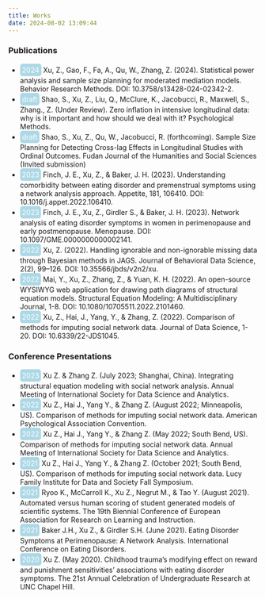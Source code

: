 ```yaml
---
title: Works
date: 2024-08-02 13:09:44
---
```


### Publications

- <div style="background-color:lightblue; display: inline-block; border-radius: 5px; padding:4px; color: white"> 2024 </div> Xu, Z., Gao, F., Fa, A., Qu, W., Zhang, Z. (2024). Statistical power analysis and sample size planning for moderated mediation models. Behavior Research Methods. DOI: 10.3758/s13428-024-02342-2.
- <div style="background-color:lightblue; display: inline-block; border-radius: 5px; padding:4px; color: white"> draft </div> Shao, S., Xu, Z., Liu, Q., McClure, K., Jacobucci, R., Maxwell, S., Zhang., Z. (Under Review). Zero inflation in intensive longitudinal data: why is it important and how should we deal with it? Psychological Methods.
- <div style="background-color:lightblue; display: inline-block; border-radius: 5px; padding:4px; color: white"> draft </div> Shao, S., Xu, Z., Qu, W., Jacobucci, R. (forthcoming). Sample Size Planning for Detecting Cross-lag Effects in Longitudinal Studies with Ordinal Outcomes. Fudan Journal of the Humanities and Social Sciences (Invited submission)
- <div style="background-color:lightblue; display: inline-block; border-radius: 5px; padding:4px; color: white"> 2023 </div> Finch, J. E., Xu, Z., & Baker, J. H. (2023). Understanding comorbidity between eating disorder and premenstrual symptoms using a network analysis approach. Appetite, 181, 106410. DOI: 10.1016/j.appet.2022.106410.
- <div style="background-color:lightblue; display: inline-block; border-radius: 5px; padding:4px; color: white"> 2023 </div>  Finch, J. E., Xu, Z., Girdler S., & Baker, J. H. (2023). Network analysis of eating disorder symptoms in women in perimenopause and early postmenopause. Menopause. DOI: 10.1097/GME.0000000000002141.
- <div style="background-color:lightblue; display: inline-block; border-radius: 5px; padding:4px; color: white"> 2022 </div>  Xu, Z. (2022). Handling ignorable and non-ignorable missing data through Bayesian methods in JAGS. Journal of Behavioral Data Science, 2(2), 99–126. DOI: 10.35566/jbds/v2n2/xu.
- <div style="background-color:lightblue; display: inline-block; border-radius: 5px; padding:4px; color: white"> 2022 </div>  Mai, Y., Xu, Z., Zhang, Z., & Yuan, K. H. (2022). An open-source WYSIWYG web application for drawing path diagrams of structural equation models. Structural Equation Modeling: A Multidisciplinary Journal, 1-8. DOI: 10.1080/10705511.2022.2101460.
- <div style="background-color:lightblue; display: inline-block; border-radius: 5px; padding:4px; color: white"> 2022 </div> Xu, Z., Hai, J., Yang, Y., & Zhang, Z. (2022). Comparison of methods for imputing social network data. Journal of Data Science, 1-20. DOI: 10.6339/22-JDS1045.

### Conference Presentations

- <div style="background-color:lightblue; display: inline-block; border-radius: 5px; padding:4px; color: white"> 2023 </div>  Xu Z. & Zhang Z. (July 2023; Shanghai, China). Integrating structural equation modeling with social network analysis. Annual Meeting of International Society for Data Science and Analytics. 
- <div style="background-color:lightblue; display: inline-block; border-radius: 5px; padding:4px;  color: white"> 2022 </div> Xu Z., Hai J., Yang Y., & Zhang Z. (August 2022; Minneapolis, US). Comparison of methods for imputing social network data. American Psychological Association Convention. 
- <div style="background-color:lightblue; display: inline-block; border-radius: 5px; padding:4px;  color: white"> 2022 </div> Xu Z., Hai J., Yang Y., & Zhang Z. (May 2022; South Bend, US). Comparison of methods for imputing social network data. Annual Meeting of International Society for Data Science and Analytics. 
- <div style="background-color:lightblue; display: inline-block; border-radius: 5px; padding:4px; color: white"> 2021 </div>  Xu Z., Hai J., Yang Y., & Zhang Z. (October 2021; South Bend, US). Comparison of methods for imputing social network data. Lucy Family Institute for Data and Society Fall Symposium.
- <div style="background-color:lightblue; display: inline-block; border-radius: 5px; padding:4px; color: white"> 2021 </div> Ryoo K., McCarroll K., Xu Z., Negrut M., & Tao Y. (August 2021). Automated versus human scoring of student generated models of scientific systems. The 19th Biennial Conference of European Association for Research on Learning and Instruction.
- <div style="background-color:lightblue; display: inline-block; border-radius: 5px; padding:4px; color: white"> 2021 </div>  Baker J.H., Xu Z., & Girdler S.H. (June 2021). Eating Disorder Symptoms at Perimenopause: A Network Analysis. International Conference on Eating Disorders.
- <div style="background-color:lightblue; display: inline-block; border-radius: 5px; padding:4px; color: white"> 2020 </div>  Xu Z. (May 2020). Childhood trauma’s modifying effect on reward and punishment sensitivities’ associations with eating disorder symptoms. The 21st Annual Celebration of Undergraduate Research at UNC Chapel Hill. 
